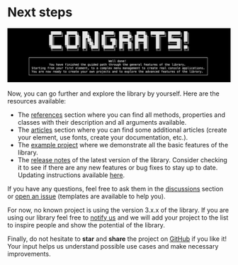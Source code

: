 # Next steps

![Congrats](../assets/img/jpg/conclusion/congrats.jpg)

Now, you can go further and explore the library by yourself. Here are the resources available:

- The [references](/ConsoleAppVisuals/references/index.html) section where you can find all methods, properties and classes with their description and all arguments available.
- The [articles](/ConsoleAppVisuals/articles/index.html) section where you can find some additional articles (create your element, use fonts, create your documentation, etc.).
- The [example project](https://github.com/MorganKryze/ConsoleAppVisuals/blob/main/example/) where we demonstrate all the basic features of the library.
- The [release notes](https://github.com/MorganKryze/ConsoleAppVisuals/releases) of the latest version of the library. Consider checking it to see if there are any new features or bug fixes to stay up to date. Updating instructions available [here](https://morgankryze.github.io/ConsoleAppVisuals/introduction/first_app.html?tabs=cli#setup).

If you have any questions, feel free to ask them in the [discussions](https://github.com/MorganKryze/ConsoleAppVisuals/discussions) section or [open an issue](https://github.com/MorganKryze/ConsoleAppVisuals/issues) (templates are available to help you).

For now, no known project is using the version 3.x.x of the library. If you are using our library feel free to [notify us](mailto:morgan@kodelab.fr) and we will add your project to the list to inspire people and show the potential of the library.

Finally, do not hesitate to **star** and **share** the project on [GitHub](https://github.com/MorganKryze/ConsoleAppVisuals/) if you like it! Your input helps us understand possible use cases and make necessary improvements.
